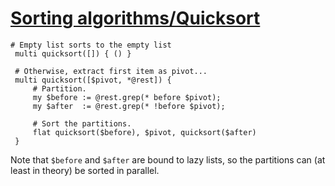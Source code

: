 [1]: http://rosettacode.org/wiki/Sorting_algorithms/Quicksort

# [Sorting algorithms/Quicksort][1]

```perl6
# Empty list sorts to the empty list
 multi quicksort([]) { () }
 
 # Otherwise, extract first item as pivot...
 multi quicksort([$pivot, *@rest]) {
     # Partition.
     my $before := @rest.grep(* before $pivot);
     my $after  := @rest.grep(* !before $pivot);
 
     # Sort the partitions.
     flat quicksort($before), $pivot, quicksort($after)
 }
```


Note that `$before` and `$after` are bound to lazy lists, so the partitions can (at least in theory) be sorted in parallel.